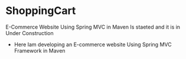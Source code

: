 # ShoppingCart
E-Commerce Website Using Spring MVC in Maven Is staeted and it is in Under Construction

* Here Iam developing an E-commerce website Using Spring MVC Framework in Maven 


